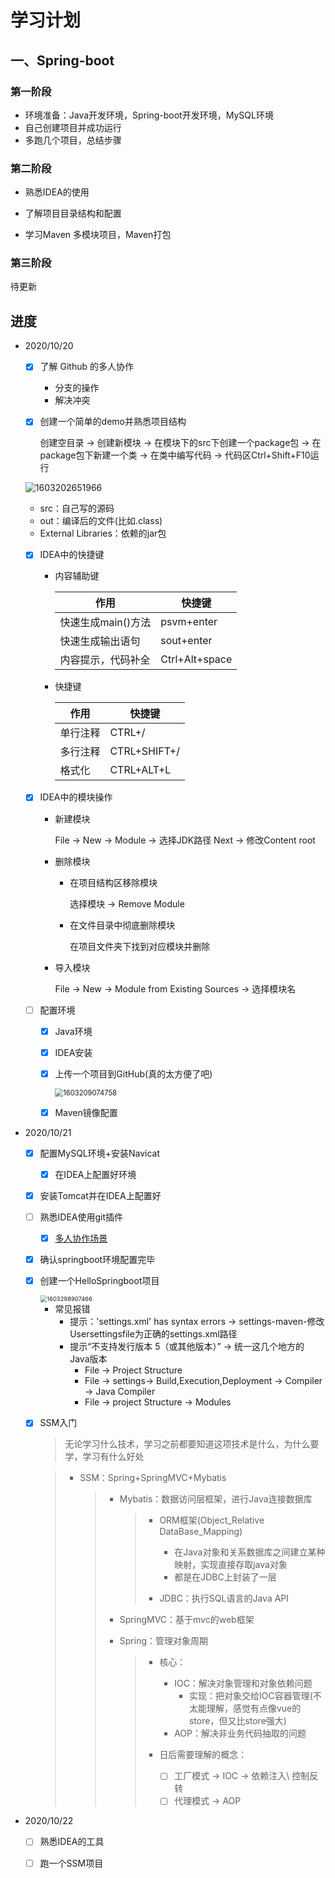 # 学习计划

## 一、Spring-boot

### 第一阶段

- 环境准备：Java开发环境，Spring-boot开发环境，MySQL环境
- 自己创建项目并成功运行
- 多跑几个项目，总结步骤

### 第二阶段

- 熟悉IDEA的使用

- 了解项目目录结构和配置
- 学习Maven 多模块项目，Maven打包

### 第三阶段

待更新

## 进度

- 2020/10/20
  - [x] 了解 Github 的多人协作
    - 分支的操作
    - 解决冲突
  
  - [x] 创建一个简单的demo并熟悉项目结构
  
    创建空目录 -> 创建新模块 -> 在模块下的src下创建一个package包 -> 在package包下新建一个类 -> 在类中编写代码 -> 代码区Ctrl+Shift+F10运行
  
  ![1603202651966](../../../../../../../大四/前端/命令/luhaoyi/pic/1603202651966.png)
  
  - src：自己写的源码
  - out：编译后的文件(比如.class)
  - External Libraries：依赖的jar包
  
  - [x] IDEA中的快捷键
  
    - 内容辅助键
  
      | 作用               | 快捷键         |
      | ------------------ | -------------- |
      | 快速生成main()方法 | psvm+enter     |
      | 快速生成输出语句   | sout+enter     |
      | 内容提示，代码补全 | Ctrl+Alt+space |
  
    - 快捷键
  
      | 作用     | 快捷键       |
      | -------- | ------------ |
      | 单行注释 | CTRL+/       |
      | 多行注释 | CTRL+SHIFT+/ |
      | 格式化   | CTRL+ALT+L   |
  
  - [x] IDEA中的模块操作
  
    - 新建模块
  
      File -> New -> Module -> 选择JDK路径 Next -> 修改Content root
  
    - 删除模块
  
      - 在项目结构区移除模块
  
        选择模块 -> Remove Module
  
      - 在文件目录中彻底删除模块
  
        在项目文件夹下找到对应模块并删除
  
    - 导入模块
  
      File -> New -> Module from Existing Sources -> 选择模块名
  
  - [ ] 配置环境
  
    - [x] Java环境
  
    - [x] IDEA安装
  
    - [x] 上传一个项目到GitHub(真的太方便了吧)
  
      <img src="../../../../../../../大四/前端/命令/luhaoyi/pic/1603209074758.png" alt="1603209074758" style="zoom: 80%;" />
  
    - [x] Maven镜像配置
  
- 2020/10/21

  - [x] 配置MySQL环境+安装Navicat

    - [x] 在IDEA上配置好环境

  - [x] 安装Tomcat并在IDEA上配置好

  - [ ] 熟悉IDEA使用git插件
  
    - [x] [多人协作场景](https://blog.csdn.net/Y125348369/article/details/87907729)
  
  - [x] 确认springboot环境配置完毕
  
  - [x] 创建一个HelloSpringboot项目
  
    <img src="pic/1603298907466.png" alt="1603298907466" style="zoom:67%;" />
  
    - 常见报错
      - 提示：'settings.xml' has syntax errors -> settings-maven-修改Usersettingsfile为正确的settings.xml路径
      - 提示“不支持发行版本 5（或其他版本）” -> 统一这几个地方的 Java版本 
        -  File -> Project Structure
        -  File -> settings-> Build,Execution,Deployment -> Compiler -> Java Compiler
        -  File -> project Structure -> Modules
  
  - [x] SSM入门
  
    >  无论学习什么技术，学习之前都要知道这项技术是什么，为什么要学，学习有什么好处
  
    > - SSM：Spring+SpringMVC+Mybatis 
    >
    >   > - Mybatis：数据访问层框架，进行Java连接数据库
    >   >
    >   >   > - ORM框架(Object_Relative DataBase_Mapping)
    >   >   >   - 在Java对象和关系数据库之间建立某种映射，实现直接存取java对象
    >   >   >   - 都是在JDBC上封装了一层
    >   >   >
    >   >   > - JDBC：执行SQL语言的Java API
    >   >
    >   > - SpringMVC：基于mvc的web框架
    >   >
    >   > - Spring：管理对象周期
    >   >
    >   >   > - 核心：
    >   >   >   - IOC：解决对象管理和对象依赖问题
    >   >   >     - 实现：把对象交给IOC容器管理(不太能理解，感觉有点像vue的store，但又比store强大)
    >   >   >   - AOP：解决非业务代码抽取的问题
    >   >   >
    >   >   > - 日后需要理解的概念：
    >   >   >   - [ ] 工厂模式 -> IOC -> 依赖注入\ 控制反转 
    >   >   >   - [ ] 代理模式 -> AOP

- 2020/10/22

  - [ ] 熟悉IDEA的工具

  - [ ] 跑一个SSM项目



